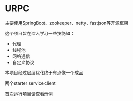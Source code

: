 # URPC

主要使用SpringBoot、zookeeper、netty、fastjson等开源框架

这个项目旨在深入学习一些技能如：
- 代理
- 线程池
- 网络通信
- 自定义协议

本项目经过层层优化终于有点像一个成品

两个starter
service
client

首次运行项目请查看示例

